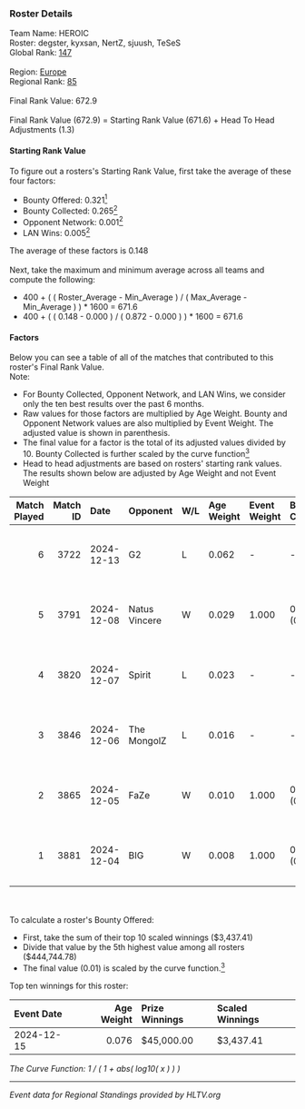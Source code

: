 ### Roster Details<br />
Team Name: HEROIC<br />
Roster: degster, kyxsan, NertZ, sjuush, TeSeS<br />
Global Rank: [147](../../standings_global_2025_06_02.md)<br />
<br />
Region: [Europe]( ../../standings_europe_2025_06_02.md)<br />
Regional Rank: [85]( ../../standings_europe_2025_06_02.md)<br />
<br />
Final Rank Value:  672.9<br />
<br />
Final Rank Value (672.9) = Starting Rank Value (671.6) + Head To Head Adjustments (1.3)<br />

#### Starting Rank Value<br />
To figure out a rosters's Starting Rank Value, first take the average of these four factors:<br />
- Bounty Offered: 0.321[<sup>1</sup>](#table2)
- Bounty Collected: 0.265[<sup>2</sup>](#table1)
- Opponent Network: 0.001[<sup>2</sup>](#table1)
- LAN Wins: 0.005[<sup>2</sup>](#table1)

The average of these factors is 0.148<br />
<br />
Next, take the maximum and minimum average across all teams and compute the following:<br />
- 400 + ( ( Roster_Average - Min_Average ) / ( Max_Average - Min_Average ) ) * 1600 = 671.6
- 400 + ( ( 0.148 - 0.000 ) / ( 0.872 - 0.000 ) ) * 1600 = 671.6


#### Factors<br />
Below you can see a table of all of the matches that contributed to this roster's Final Rank Value.<br />
Note:<br />

- For Bounty Collected, Opponent Network, and LAN Wins, we consider only the ten best results over the past 6 months.
- Raw values for those factors are multiplied by Age Weight. Bounty and Opponent Network values are also multiplied by Event Weight. The adjusted value is shown in parenthesis.
- The final value for a factor is the total of its adjusted values divided by 10. Bounty Collected is further scaled by the curve function[<sup>3</sup>](#curveFunction)
- Head to head adjustments are based on rosters' starting rank values. The results shown below are adjusted by Age Weight and not Event Weight
<span id="table1"></span><br />


| Match Played | Match ID | Date       | Opponent      | W/L | Age Weight | Event Weight | Bounty Collected | Opponent Network | LAN Wins  | H2H Adj. | Roster                                |
| -: | -: | :- | :- | :- | :- | :- | :- | :- | :- | -: | :- |
|            6 |     3722 | 2024-12-13 | G2            | L   | 0.062      | -            | -                | -                | -         |    -0.01 | degster, kyxsan, NertZ, sjuush, TeSeS |
|            5 |     3791 | 2024-12-08 | Natus Vincere | W   | 0.029      | 1.000        | 0.498 (0.014)    | 0.383 (0.011)    | 1 (0.029) |     0.90 | degster, kyxsan, NertZ, sjuush, TeSeS |
|            4 |     3820 | 2024-12-07 | Spirit        | L   | 0.023      | -            | -                | -                | -         |    -0.00 | degster, kyxsan, NertZ, sjuush, TeSeS |
|            3 |     3846 | 2024-12-06 | The MongolZ   | L   | 0.016      | -            | -                | -                | -         |    -0.00 | degster, kyxsan, NertZ, sjuush, TeSeS |
|            2 |     3865 | 2024-12-05 | FaZe          | W   | 0.010      | 1.000        | 0.029 (0.000)    | 0.008 (0.000)    | 1 (0.010) |     0.19 | degster, kyxsan, NertZ, sjuush, TeSeS |
|            1 |     3881 | 2024-12-04 | BIG           | W   | 0.008      | 1.000        | 0.250 (0.002)    | 0.367 (0.003)    | 1 (0.008) |     0.25 | degster, kyxsan, NertZ, sjuush, TeSeS |

<br />
<span id="table2"></span><br />
To calculate a roster's Bounty Offered:<br />

- First, take the sum of their top 10 scaled winnings ($3,437.41)
- Divide that value by the 5th highest value among all rosters ($444,744.78)
- The final value (0.01) is scaled by the curve function.[<sup>3</sup>](#curveFunction)

Top ten winnings for this roster:<br />

| Event Date | Age Weight | Prize Winnings | Scaled Winnings |
| :- | -: | :- | :- |
| 2024-12-15 |      0.076 | $45,000.00     | $3,437.41       |


<span id="curveFunction"></span>_The Curve Function: 1 / ( 1 + abs( log10( x ) ) )_<br />

---
_Event data for Regional Standings provided by HLTV.org_<br />
